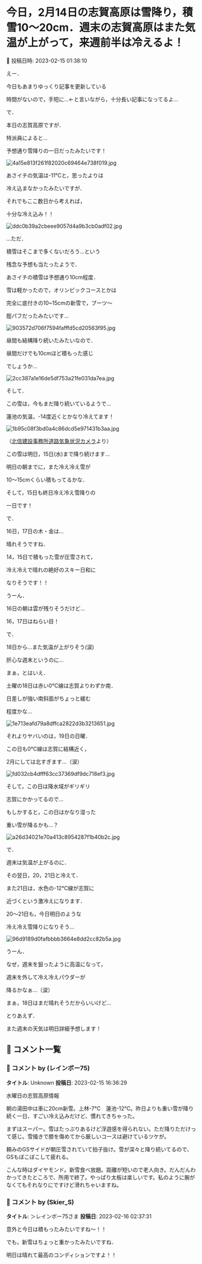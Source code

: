 # 今日，2月14日の志賀高原は雪降り，積雪10～20cm．週末の志賀高原はまた気温が上がって，来週前半は冷えるよ！

📅 投稿日時: 2023-02-15 01:38:10

えー．


今日もあまりゆっくり記事を更新している


時間がないので，手短に…←と言いながら，十分長い記事になってるよ…





で．


本日の志賀高原ですが．


特派員によると…


予想通り雪降りの一日だったみたいです！




![4a15e813f261f82020c69464e738f019.jpg](images/4a15e813f261f82020c69464e738f019.jpg)







あさイチの気温は-11℃と，思ったよりは


冷え込まなかったみたいですが．


それでもここ数日から考えれば，


十分な冷え込み！！




![ddc0b39a2cbeee9057d4a9b3cb0adf02.jpg](images/ddc0b39a2cbeee9057d4a9b3cb0adf02.jpg)







…ただ．


積雪はそこまで多くないだろう…という


残念な予想も当たったようで．


あさイチの積雪は予想通り10cm程度．


雪は軽かったので，オリンピックコースとかは


完全に底付きの10~15cmの新雪で，ブーツ～


脛パフだったみたいです…




![903572d706f7594fafffd5cd20563f95.jpg](images/903572d706f7594fafffd5cd20563f95.jpg)







昼間も結構降り続いたみたいなので．


昼間だけでも10cmほど積もった感じ


でしょうか…




![2cc387a1e16de5df753a21fe031da7ea.jpg](images/2cc387a1e16de5df753a21fe031da7ea.jpg)







そして．


この雪は，今もまだ降り続いているようで…


蓮池の気温，-14度近くとかなり冷えてます！




![1b95c08f3bd0a4c86dcd5e971431b3aa.jpg](images/1b95c08f3bd0a4c86dcd5e971431b3aa.jpg)




（[北信建設事務所道路気象状況カメラ](http://hokushin.pref-nagano-roadcamera.jp/)より）





この雪は明日，15日(水)まで降り続けます…


明日の朝までに，また冷え冷え雪が


10～15cmくらい積もってるかな．





そして，15日も終日冷え冷え雪降りの


一日です！





で．


16日，17日の木・金は…


晴れそうですね．


14，15日で積もった雪が圧雪されて，


冷え冷えで晴れの絶好のスキー日和に


なりそうです！！


うーん．


16日の朝は雲が残りそうだけど…


16，17日はねらい目！





で．


18日から…また気温が上がりそう(涙)


肝心な週末というのに…


まぁ，とはいえ．


土曜の18日は赤い0℃線は志賀よりわずか南．


日差しが強い南斜面がちょっと緩む


程度かな…




![1e713eafd79a8dffca2822d3b3213651.jpg](images/1e713eafd79a8dffca2822d3b3213651.jpg)







それよりヤバいのは，19日の日曜．


この日も0℃線は志賀に結構近く，


2月にしては北すぎます…（涙）




![fd032cb4dfff63cc37369df9dc718ef3.jpg](images/fd032cb4dfff63cc37369df9dc718ef3.jpg)




そして，この日は降水域がギリギリ


志賀にかかってるので…


もしかすると，この日はかなり湿った


重い雪が降るかも…？




![a26d34021e70a413c8954287f1b40b2c.jpg](images/a26d34021e70a413c8954287f1b40b2c.jpg)







で．


週末は気温が上がるのに．


その翌日，20，21日と冷えて．


また21日は，水色の-12℃線が志賀に


近づくという激冷えになります．


20～21日も，今日明日のような


冷え冷え雪降りになりそう…




![96d9189d0fafbbbb3664e8dd2cc82b5a.jpg](images/96d9189d0fafbbbb3664e8dd2cc82b5a.jpg)







うーん．


なぜ，週末を狙ったように高温になって，


週末を外して冷え冷えパウダーが


降るかなぁ…（涙）


まぁ，18日はまだ晴れそうだからいいけど…





とりあえず．


また週末の天気は明日詳細予想します！

## 💬 コメント一覧

### 💬 コメント by (レインボー75)
**タイトル**: Unknown
**投稿日**: 2023-02-15 16:36:29

水曜日の志賀高原情報

朝の湯田中は車に20cm新雪。上林-7℃　蓮池-12℃。昨日よりも重い雪が降り続く一日、すごい冷え込みだけど、慣れてきちゃった。

まずはスーパー。雪はたっぷりあるけど浮遊感を得られない。ただ降りただけって感じ。雪掻きで膝を傷めてから厳しいコースは避けているツケが。

頼みのGSサイドが朝圧雪されていて拍子抜け。雪が深々と降り続いてるので、GSもぼこぼこして疲れる。

こんな時はダイヤモンド。新雪食べ放題。距離が短いので老人向き。だんだんわかってきたところで、所用で終了。やっぱり太板は楽しいです。私のように腕がなくてもそれなりにですけど滑れちゃいますね。

### 💬 コメント by (Skier_S)
**タイトル**: ＞レインボー75さま
**投稿日**: 2023-02-16 02:37:31

意外と今日は積もったみたいですね～！！

でも，新雪はちょっと重かったみたいですね．

明日は晴れて最高のコンディションですよ！！

